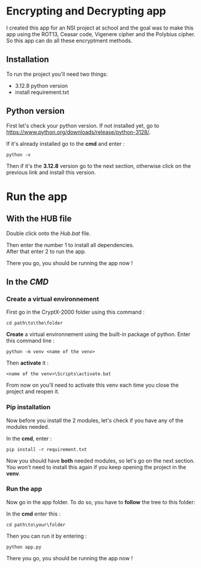 
# Encrypting and Decrypting app

I created this app for an NSI project at school and the goal was to make this app using the ROT13, Ceasar code, Vigenere cipher and the Polybius cipher. So this app can do all these encryptment methods.

## Installation

To run the project you'll need two things:
- 3.12.8 python version
- install requirement.txt

## Python version

First let's check your python version. If not installed yet, go to https://www.python.org/downloads/release/python-3128/.

If it's already installed go to the **cmd** and enter :
~~~
python -v
~~~
Then if it's the **3.12.8** version go to the next section, otherwise click on the previous link and install this version.

# Run the app

## With the HUB file

Double click  onto the *Hub.bat* file.

Then enter the number 1 to install all dependencies.   
After that enter 2 to run the app.

There you go, you should be running the app now !

## In the *CMD*

### Create a virtual environnement

First go in the CryptX-2000 folder using this command :

~~~
cd path\to\the\folder
~~~

**Create** a virtual environnement using the built-in package of python. Enter this command line :

~~~
python -m venv <name of the venv>
~~~

Then **activate** it :

~~~
<name of the venv>\Scripts\activate.bat
~~~

From now on you'll need to activate this venv each time you close the project and reopen it.

### Pip installation

Now before you install the 2 modules, let's check if you have any of the modules needed.

In the **cmd**, enter :

~~~
pip install -r requirement.txt
~~~

Now you should have **both** needed modules, so let's go on the next section.
You won't need to install this again if you keep opening the project in the **venv**.

### Run the app

Now go in the app folder. To do so, you have to **follow** the tree to this folder:

In the **cmd** enter this : 

~~~
cd path\to\your\folder
~~~

Then you can run it by entering :

~~~
python app.py
~~~

There you go, you should be running the app now !
